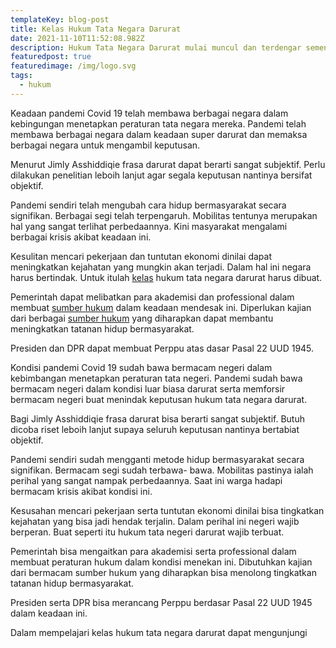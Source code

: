 ```yaml
---
templateKey: blog-post
title: Kelas Hukum Tata Negara Darurat
date: 2021-11-10T11:52:08.982Z
description: Hukum Tata Negara Darurat mulai muncul dan terdengar semenjak pandemi Covid 19
featuredpost: true
featuredimage: /img/logo.svg
tags:
  - hukum
---
```

Keadaan pandemi Covid 19 telah membawa berbagai negara dalam kebingungan menetapkan peraturan tata negara mereka. Pandemi telah membawa berbagai negara dalam keadaan super darurat dan memaksa berbagai negara untuk mengambil keputusan.

Menurut Jimly Asshiddiqie frasa darurat dapat berarti sangat subjektif. Perlu dilakukan penelitian leboih lanjut agar segala keputusan nantinya bersifat objektif.

Pandemi sendiri telah mengubah cara hidup bermasyarakat secara signifikan. Berbagai segi telah terpengaruh. Mobilitas tentunya merupakan hal yang sangat terlihat perbedaannya. Kini masyarakat mengalami berbagai krisis akibat keadaan ini.

Kesulitan mencari pekerjaan dan tuntutan ekonomi dinilai dapat meningkatkan kejahatan yang mungkin akan terjadi. Dalam hal ini negara harus bertindak. Untuk itulah [kelas](https://heylawedu.id/kelas) hukum tata negara darurat harus dibuat.

Pemerintah dapat melibatkan para akademisi dan professional dalam membuat [sumber hukum](https://heylawedu.id/blog/asas-asas-hukum-tata-negara) dalam keadaan mendesak ini. Diperlukan kajian dari berbagai [sumber hukum](https://heylawedu.id/blog/mengenal-sumber-hukum-sejarah-dan-jenisnya) yang diharapkan dapat membantu meningkatkan tatanan hidup bermasyarakat.

Presiden dan DPR dapat membuat Perppu atas dasar Pasal 22 UUD 1945.

Kondisi pandemi Covid 19 sudah bawa bermacam negeri dalam kebimbangan menetapkan peraturan tata negeri. Pandemi sudah bawa bermacam negeri dalam kondisi luar biasa darurat serta memforsir bermacam negeri buat menindak keputusan hukum tata negara darurat.

Bagi Jimly Asshiddiqie frasa darurat bisa berarti sangat subjektif. Butuh dicoba riset leboih lanjut supaya seluruh keputusan nantinya bertabiat objektif.

Pandemi sendiri sudah mengganti metode hidup bermasyarakat secara signifikan. Bermacam segi sudah terbawa- bawa. Mobilitas pastinya ialah perihal yang sangat nampak perbedaannya. Saat ini warga hadapi bermacam krisis akibat kondisi ini.

Kesusahan mencari pekerjaan serta tuntutan ekonomi dinilai bisa tingkatkan kejahatan yang bisa jadi hendak terjalin. Dalam perihal ini negeri wajib berperan. Buat seperti itu hukum tata negeri darurat wajib terbuat.

Pemerintah bisa mengaitkan para akademisi serta professional dalam membuat peraturan hukum dalam kondisi menekan ini. Dibutuhkan kajian dari bermacam sumber hukum yang diharapkan bisa menolong tingkatkan tatanan hidup bermasyarakat.

Presiden serta DPR bisa merancang Perppu berdasar Pasal 22 UUD 1945 dalam keadaan ini.

Dalam mempelajari kelas hukum tata negara darurat dapat mengunjungi